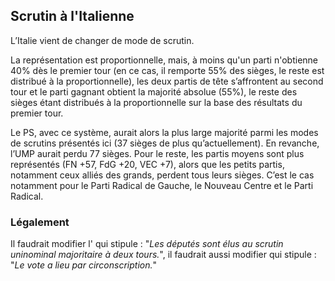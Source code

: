 ## Scrutin à l'Italienne

L’Italie vient de changer de mode de scrutin.

La représentation est proportionnelle, mais, à moins qu'un parti n'obtienne 40% dès le premier tour (en ce cas, il remporte 55% des sièges, le reste est distribué à la proportionnelle), les deux partis de tête s’affrontent au second tour et le parti gagnant obtient la majorité absolue (55%), le reste des sièges étant distribués à la proportionnelle sur la base des résultats du premier tour.

 Le PS, avec ce système, aurait alors la plus large majorité parmi les modes de scrutins présentés ici (37 sièges de plus qu’actuellement). En revanche, l’UMP aurait perdu 77 sièges. Pour le reste, les partis moyens sont plus représentés (FN +57, FdG +20, VEC +7), alors que les petits partis, notamment ceux alliés des grands, perdent tous leurs sièges. C’est le cas notamment pour le Parti Radical de Gauche, le Nouveau Centre et le Parti Radical.

### Légalement

Il faudrait modifier l'<Link to="https://www.legifrance.gouv.fr/affichCodeArticle.do;jsessionid=CC82B641FB99F8D0C46F3F7B518AE810.tpdila11v_1?idArticle=LEGIARTI000006353292&cidTexte=LEGITEXT000006070239&dateTexte=20161125" label="Article L123  du Code Electoral"></Link> qui stipule : "_Les députés sont élus au scrutin uninominal majoritaire à deux tours._", il faudrait aussi modifier <Link to="https://www.legifrance.gouv.fr/affichCodeArticle.do;jsessionid=CC82B641FB99F8D0C46F3F7B518AE810.tpdila11v_1?idArticle=LEGIARTI000006353295&cidTexte=LEGITEXT000006070239&dateTexte=20161125" label="Article L124  du Code Electoral"></Link> qui stipule : "_Le vote a lieu par circonscription._"
